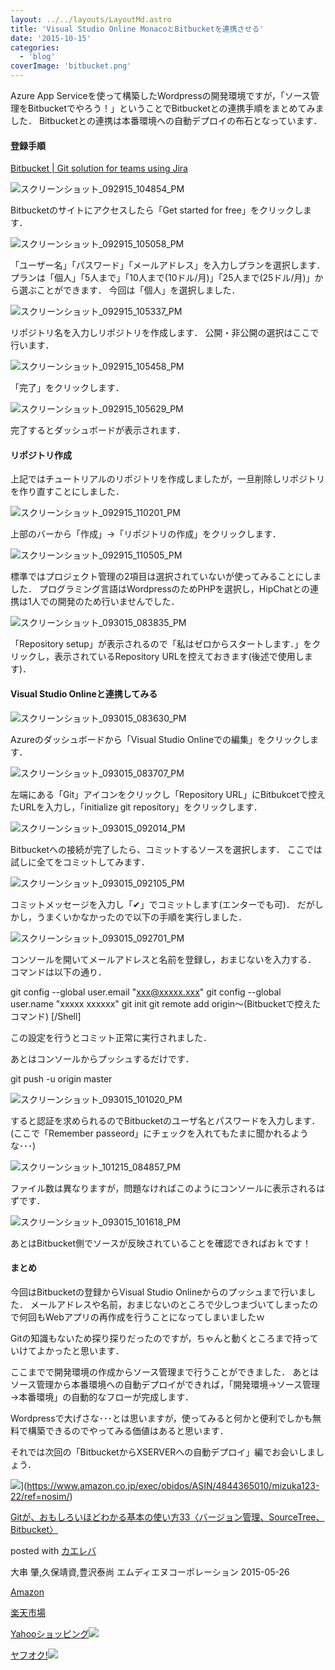 ```yaml
---
layout: ../../layouts/LayoutMd.astro
title: 'Visual Studio Online MonacoとBitbucketを連携させる'
date: '2015-10-15'
categories:
  - 'blog'
coverImage: 'bitbucket.png'
---
```


Azure App Serviceを使って構築したWordpressの開発環境ですが，「ソース管理をBitbucketでやろう！」ということでBitbucketとの連携手順をまとめてみました． Bitbucketとの連携は本番環境への自動デプロイの布石となっています．

#### 登録手順

[Bitbucket \| Git solution for teams using Jira](https://bitbucket.org/)

![スクリーンショット_092915_104854_PM](/archive/images/092915_104854_PM.jpg 'スクリーンショット_092915_104854_PM')

Bitbucketのサイトにアクセスしたら「Get started for free」をクリックします．

![スクリーンショット_092915_105058_PM](/archive/images/092915_105058_PM.jpg 'スクリーンショット_092915_105058_PM')

「ユーザー名」「パスワード」「メールアドレス」を入力しプランを選択します． プランは「個人」「5人まで」「10人まで(10ドル/月)」「25人まで(25ドル/月)」から選ぶことができます． 今回は「個人」を選択しました．

![スクリーンショット_092915_105337_PM](/archive/images/092915_105337_PM.jpg 'スクリーンショット_092915_105337_PM')

リポジトリ名を入力しリポジトリを作成します． 公開・非公開の選択はここで行います．



![スクリーンショット_092915_105458_PM](/archive/images/092915_105458_PM.jpg 'スクリーンショット_092915_105458_PM')

「完了」をクリックします．

![スクリーンショット_092915_105629_PM](/archive/images/092915_105629_PM.jpg 'スクリーンショット_092915_105629_PM')

完了するとダッシュボードが表示されます．

#### リポジトリ作成

上記ではチュートリアルのリポジトリを作成しましたが，一旦削除しリポジトリを作り直すことにしました．

![スクリーンショット_092915_110201_PM](/archive/images/092915_110201_PM.jpg 'スクリーンショット_092915_110201_PM')

上部のバーから「作成」→「リポジトリの作成」をクリックします．

![スクリーンショット_092915_110505_PM](/archive/images/092915_110505_PM.jpg 'スクリーンショット_092915_110505_PM')

標準ではプロジェクト管理の2項目は選択されていないが使ってみることにしました． プログラミング言語はWordpressのためPHPを選択し，HipChatとの連携は1人での開発のため行いませんでした．

![スクリーンショット_093015_083835_PM](/archive/images/093015_083835_PM.jpg 'スクリーンショット_093015_083835_PM')

「Repository setup」が表示されるので「私はゼロからスタートします．」をクリックし，表示されているRepository URLを控えておきます(後述で使用します)．



#### Visual Studio Onlineと連携してみる



![スクリーンショット_093015_083630_PM](/archive/images/093015_083630_PM.jpg 'スクリーンショット_093015_083630_PM')

Azureのダッシュボードから「Visual Studio Onlineでの編集」をクリックします．



![スクリーンショット_093015_083707_PM](/archive/images/093015_083707_PM.jpg 'スクリーンショット_093015_083707_PM')

左端にある「Git」アイコンをクリックし「Repository URL」にBitbukcetで控えたURLを入力し，「initialize git repository」をクリックします．

![スクリーンショット_093015_092014_PM](/archive/images/093015_092014_PM.jpg 'スクリーンショット_093015_092014_PM')

Bitbucketへの接続が完了したら、コミットするソースを選択します． ここでは試しに全てをコミットしてみます．

![スクリーンショット_093015_092105_PM](/archive/images/093015_092105_PM.jpg 'スクリーンショット_093015_092105_PM')

コミットメッセージを入力し「✔」でコミットします(エンターでも可)． だがしかし，うまくいかなかったので以下の手順を実行しました．

![スクリーンショット_093015_092701_PM](/archive/images/093015_092701_PM.jpg 'スクリーンショット_093015_092701_PM')

コンソールを開いてメールアドレスと名前を登録し，おまじないを入力する． コマンドは以下の通り．

git config --global user.email "xxx@xxxxx.xxx"
git config --global user.name "xxxxx xxxxxx"
git init
git remote add origin～(Bitbucketで控えたコマンド) \[/Shell\]

この設定を行うとコミット正常に実行されました．

あとはコンソールからプッシュするだけです．

git push -u origin master

![スクリーンショット_093015_101020_PM](/archive/images/093015_101020_PM.jpg 'スクリーンショット_093015_101020_PM')

すると認証を求められるのでBitbucketのユーザ名とパスワードを入力します． (ここで「Remember passeord」にチェックを入れてもたまに聞かれるような･･･)

![スクリーンショット_101215_084857_PM](/archive/images/101215_084857_PM.jpg 'スクリーンショット_101215_084857_PM')

ファイル数は異なりますが，問題なければこのようにコンソールに表示されるはずです．

![スクリーンショット_093015_101618_PM](/archive/images/093015_101618_PM.jpg 'スクリーンショット_093015_101618_PM')

あとはBitbucket側でソースが反映されていることを確認できればおｋです！

#### まとめ

今回はBitbucketの登録からVisual Studio Onlineからのプッシュまで行いました． メールアドレスや名前，おまじないのところで少しつまづいてしまったので何回もWebアプリの再作成を行うことになってしまいましたｗ

Gitの知識もないため探り探りだったのですが，ちゃんと動くところまで持っていけてよかったと思います．

ここまでで開発環境の作成からソース管理まで行うことができました． あとはソース管理から本番環境への自動デプロイができれば，「開発環境→ソース管理→本番環境」の自動的なフローが完成します．

Wordpressで大げさな･･･とは思いますが，使ってみると何かと便利でしかも無料で構築できるのでやってみる価値はあると思います．

それでは次回の「BitbucketからXSERVERへの自動デプロイ」編でお会いしましょう．

![](/archive/images/51uLcG6WkTL._SL160_.jpg)](https://www.amazon.co.jp/exec/obidos/ASIN/4844365010/mizuka123-22/ref=nosim/)

[Gitが、おもしろいほどわかる基本の使い方33〈バージョン管理、SourceTree、Bitbucket〉](https://www.amazon.co.jp/exec/obidos/ASIN/4844365010/mizuka123-22/ref=nosim/)

posted with [カエレバ](http://kaereba.com)

大串 肇,久保靖資,豊沢泰尚 エムディエヌコーポレーション 2015-05-26

[Amazon](http://www.amazon.co.jp/gp/search?keywords=Git%82%AA%81A%82%A8%82%E0%82%B5%82%EB%82%A2%82%D9%82%C7%82%ED%82%A9%82%E9%8A%EE%96%7B%82%CC%8Eg%82%A2%95%FB33%81q%83o%81%5B%83W%83%87%83%93%8A%C7%97%9D%81ASourceTree%81ABitbucket%81r&__mk_ja_JP=%83J%83%5E%83J%83i&tag=mizuka123-22)

[楽天市場](http://hb.afl.rakuten.co.jp/hgc/032b53ee.4b34c5ee.0f4a541e.f440145e/?pc=http%3A%2F%2Fsearch.rakuten.co.jp%2Fsearch%2Fmall%2FGit%25E3%2581%258C%25E3%2580%2581%25E3%2581%258A%25E3%2582%2582%25E3%2581%2597%25E3%2582%258D%25E3%2581%2584%25E3%2581%25BB%25E3%2581%25A9%25E3%2582%258F%25E3%2581%258B%25E3%2582%258B%25E5%259F%25BA%25E6%259C%25AC%25E3%2581%25AE%25E4%25BD%25BF%25E3%2581%2584%25E6%2596%25B933%25E3%2580%2588%25E3%2583%2590%25E3%2583%25BC%25E3%2582%25B8%25E3%2583%25A7%25E3%2583%25B3%25E7%25AE%25A1%25E7%2590%2586%25E3%2580%2581SourceTree%25E3%2580%2581Bitbucket%25E3%2580%2589%2F-%2Ff.1-p.1-s.1-sf.0-st.A-v.2%3Fx%3D0%26scid%3Daf_ich_link_urltxt%26m%3Dhttp%3A%2F%2Fm.rakuten.co.jp%2F)

[Yahooショッピング![](//ad.jp.ap.valuecommerce.com/servlet/gifbanner?sid=3066752&pid=881990642)](//ck.jp.ap.valuecommerce.com/servlet/referral?sid=3066752&pid=881990642&vc_url=http%3A%2F%2Fsearch.shopping.yahoo.co.jp%2Fsearch%3Fp%3DGit%25E3%2581%258C%25E3%2580%2581%25E3%2581%258A%25E3%2582%2582%25E3%2581%2597%25E3%2582%258D%25E3%2581%2584%25E3%2581%25BB%25E3%2581%25A9%25E3%2582%258F%25E3%2581%258B%25E3%2582%258B%25E5%259F%25BA%25E6%259C%25AC%25E3%2581%25AE%25E4%25BD%25BF%25E3%2581%2584%25E6%2596%25B933%25E3%2580%2588%25E3%2583%2590%25E3%2583%25BC%25E3%2582%25B8%25E3%2583%25A7%25E3%2583%25B3%25E7%25AE%25A1%25E7%2590%2586%25E3%2580%2581SourceTree%25E3%2580%2581Bitbucket%25E3%2580%2589)

[ヤフオク!![](//ad.jp.ap.valuecommerce.com/servlet/gifbanner?sid=3066752&pid=881990642)](//ck.jp.ap.valuecommerce.com/servlet/referral?sid=3066752&pid=881990642&vc_url=http%3A%2F%2Fauctions.search.yahoo.co.jp%2Fsearch%3Fvo%3D%26ve%3D%26auccat%3D0%26aucminprice%3D%26aucmaxprice%3D%26aucmin_bidorbuy_price%3D%26aucmax_bidorbuy_price%3D%26loc_cd%3D0%26abatch%3D0%26istatus%3D0%26filtered%3D1%26ei%3DUTF-8%26tab_ex%3Dcommerce%26va%3DGit%25E3%2581%258C%25E3%2580%2581%25E3%2581%258A%25E3%2582%2582%25E3%2581%2597%25E3%2582%258D%25E3%2581%2584%25E3%2581%25BB%25E3%2581%25A9%25E3%2582%258F%25E3%2581%258B%25E3%2582%258B%25E5%259F%25BA%25E6%259C%25AC%25E3%2581%25AE%25E4%25BD%25BF%25E3%2581%2584%25E6%2596%25B933%25E3%2580%2588%25E3%2583%2590%25E3%2583%25BC%25E3%2582%25B8%25E3%2583%25A7%25E3%2583%25B3%25E7%25AE%25A1%25E7%2590%2586%25E3%2580%2581SourceTree%25E3%2580%2581Bitbucket%25E3%2580%2589)
